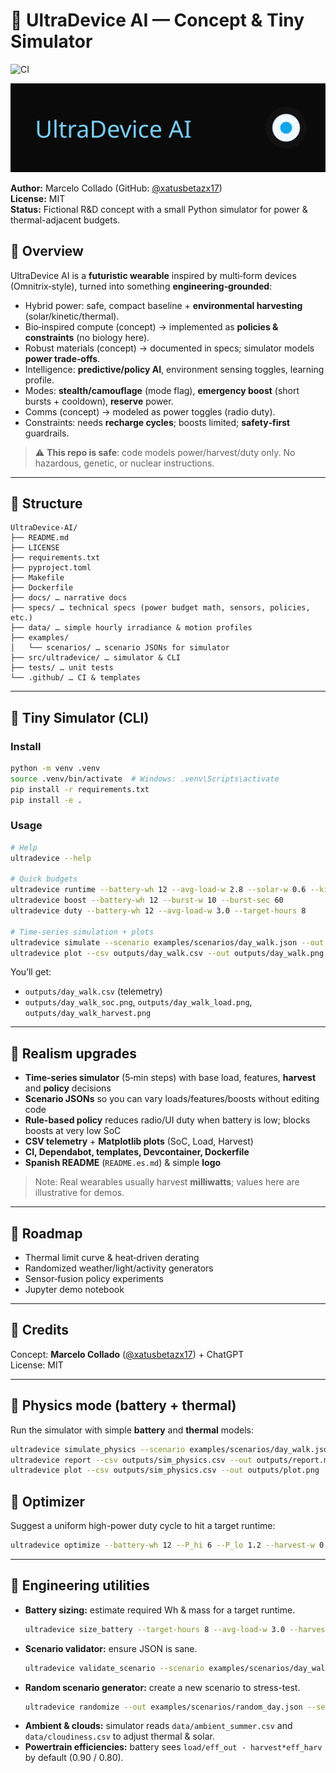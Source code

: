 # 🧠 UltraDevice AI — Concept & Tiny Simulator

![CI](https://github.com/xatusbetazx17/UltraDevice-AI/actions/workflows/ci.yml/badge.svg)

<p align='center'><img src='assets/logo.svg' width='520' alt='UltraDevice AI logo'/></p>

**Author:** Marcelo Collado (GitHub: [@xatusbetazx17](https://github.com/xatusbetazx17))  
**License:** MIT  
**Status:** Fictional R&D concept with a small Python simulator for power & thermal-adjacent budgets.

## 📖 Overview
UltraDevice AI is a **futuristic wearable** inspired by multi‑form devices (Omnitrix‑style), turned into something **engineering‑grounded**:

- Hybrid power: safe, compact baseline + **environmental harvesting** (solar/kinetic/thermal).
- Bio‑inspired compute (concept) → implemented as **policies & constraints** (no biology here).
- Robust materials (concept) → documented in specs; simulator models **power trade‑offs**.
- Intelligence: **predictive/policy AI**, environment sensing toggles, learning profile.
- Modes: **stealth/camouflage** (mode flag), **emergency boost** (short bursts + cooldown), **reserve** power.
- Comms (concept) → modeled as power toggles (radio duty).
- Constraints: needs **recharge cycles**; boosts limited; **safety‑first** guardrails.

> ⚠️ **This repo is safe**: code models power/harvest/duty only. No hazardous, genetic, or nuclear instructions.

---

## 📂 Structure
```
UltraDevice-AI/
├── README.md
├── LICENSE
├── requirements.txt
├── pyproject.toml
├── Makefile
├── Dockerfile
├── docs/ … narrative docs
├── specs/ … technical specs (power budget math, sensors, policies, etc.)
├── data/ … simple hourly irradiance & motion profiles
├── examples/
│   └── scenarios/ … scenario JSONs for simulator
├── src/ultradevice/ … simulator & CLI
├── tests/ … unit tests
└── .github/ … CI & templates
```

---

## 🧪 Tiny Simulator (CLI)

### Install
```bash
python -m venv .venv
source .venv/bin/activate  # Windows: .venv\Scripts\activate
pip install -r requirements.txt
pip install -e .
```

### Usage
```bash
# Help
ultradevice --help

# Quick budgets
ultradevice runtime --battery-wh 12 --avg-load-w 2.8 --solar-w 0.6 --kinetic-w 0.2
ultradevice boost --battery-wh 12 --burst-w 10 --burst-sec 60
ultradevice duty --battery-wh 12 --avg-load-w 3.0 --target-hours 8

# Time-series simulation + plots
ultradevice simulate --scenario examples/scenarios/day_walk.json --out outputs/day_walk.csv
ultradevice plot --csv outputs/day_walk.csv --out outputs/day_walk.png
```

You’ll get:
- `outputs/day_walk.csv` (telemetry)
- `outputs/day_walk_soc.png`, `outputs/day_walk_load.png`, `outputs/day_walk_harvest.png`

---

## 🎯 Realism upgrades
- **Time-series simulator** (5‑min steps) with base load, features, **harvest** and **policy** decisions
- **Scenario JSONs** so you can vary loads/features/boosts without editing code
- **Rule-based policy** reduces radio/UI duty when battery is low; blocks boosts at very low SoC
- **CSV telemetry** + **Matplotlib plots** (SoC, Load, Harvest)
- **CI, Dependabot, templates, Devcontainer, Dockerfile**
- **Spanish README** (`README.es.md`) & simple **logo**

> Note: Real wearables usually harvest **milliwatts**; values here are illustrative for demos.

---

## 🧭 Roadmap
- Thermal limit curve & heat‑driven derating
- Randomized weather/light/activity generators
- Sensor‑fusion policy experiments
- Jupyter demo notebook

---

## 🙏 Credits
Concept: **Marcelo Collado** ([@xatusbetazx17](https://github.com/xatusbetazx17)) + ChatGPT  
License: MIT


---

## 🔬 Physics mode (battery + thermal)
Run the simulator with simple **battery** and **thermal** models:
```bash
ultradevice simulate_physics --scenario examples/scenarios/day_walk.json --out outputs/sim_physics.csv
ultradevice report --csv outputs/sim_physics.csv --out outputs/report.md
ultradevice plot --csv outputs/sim_physics.csv --out outputs/plot.png
```

## 🧮 Optimizer
Suggest a uniform high-power duty cycle to hit a target runtime:
```bash
ultradevice optimize --battery-wh 12 --P_hi 6 --P_lo 1.2 --harvest-w 0.5 --target-hours 8 --out outputs/optimized.json
```


---

## 🧰 Engineering utilities
- **Battery sizing:** estimate required Wh & mass for a target runtime.
  ```bash
  ultradevice size_battery --target-hours 8 --avg-load-w 3.0 --harvest-w 0.5
  ```
- **Scenario validator:** ensure JSON is sane.
  ```bash
  ultradevice validate_scenario --scenario examples/scenarios/day_walk.json
  ```
- **Random scenario generator:** create a new scenario to stress-test.
  ```bash
  ultradevice randomize --out examples/scenarios/random_day.json --seed 42
  ```
- **Ambient & clouds:** simulator reads `data/ambient_summer.csv` and `data/cloudiness.csv` to adjust thermal & solar.
- **Powertrain efficiencies:** battery sees `load/eff_out - harvest*eff_harv` by default (0.90 / 0.80).
